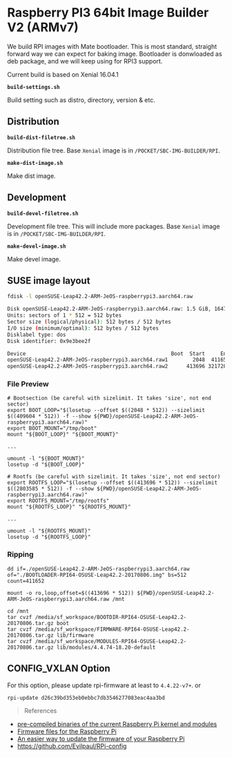 # Raspberry PI3 64bit Image Builder V2 (ARMv7)

We build RPI images with Mate bootloader. This is most standard, straight forward way we can expect for baking image. Bootloader is donwloaded as deb package, and we will keep using for RPI3 support.

Current build is based on Xenial 16.04.1

**`build-settings.sh`**

Build setting such as distro, directory, version & etc.   

## Distribution

**`build-dist-filetree.sh`**

Distribution file tree. Base `Xenial` image is in `/POCKET/SBC-IMG-BUILDER/RPI`.  

**`make-dist-image.sh`**

Make dist image.  

## Development

**`build-devel-filetree.sh`**

Development file tree. This will include more packages. Base `Xenial` image is in `/POCKET/SBC-IMG-BUILDER/RPI`.   

**`make-devel-image.sh`**

Make devel image.  

## SUSE image layout

```sh
fdisk -l openSUSE-Leap42.2-ARM-JeOS-raspberrypi3.aarch64.raw

Disk openSUSE-Leap42.2-ARM-JeOS-raspberrypi3.aarch64.raw: 1.5 GiB, 1647312896 bytes, 3217408 sectors
Units: sectors of 1 * 512 = 512 bytes
Sector size (logical/physical): 512 bytes / 512 bytes
I/O size (minimum/optimal): 512 bytes / 512 bytes
Disklabel type: dos
Disk identifier: 0x9e3bee2f

Device                                               Boot  Start     End Sectors  Size Id Type
openSUSE-Leap42.2-ARM-JeOS-raspberrypi3.aarch64.raw1        2048  411651  409604  200M  c W95 FAT32 (LBA)
openSUSE-Leap42.2-ARM-JeOS-raspberrypi3.aarch64.raw2      413696 3217280 2803585  1.3G 83 Linux
```

### File Preview
```
# Bootsection (be careful with sizelimit. It takes 'size', not end sector)
export BOOT_LOOP="$(losetup --offset $((2048 * 512)) --sizelimit $((409604 * 512)) -f --show ${PWD}/openSUSE-Leap42.2-ARM-JeOS-raspberrypi3.aarch64.raw)"
export BOOT_MOUNT="/tmp/boot"
mount "${BOOT_LOOP}" "${BOOT_MOUNT}"

...

umount -l "${BOOT_MOUNT}"
losetup -d "${BOOT_LOOP}"

# Rootfs (be careful with sizelimit. It takes 'size', not end sector)
export ROOTFS_LOOP="$(losetup --offset $((413696 * 512)) --sizelimit $((2803585 * 512)) -f --show ${PWD}/openSUSE-Leap42.2-ARM-JeOS-raspberrypi3.aarch64.raw)"
export ROOTFS_MOUNT="/tmp/rootfs"
mount "${ROOTFS_LOOP}" "${ROOTFS_MOUNT}"

...

umount -l "${ROOTFS_MOUNT}"
losetup -d "${ROOTFS_LOOP}"
```

### Ripping

```
dd if=./openSUSE-Leap42.2-ARM-JeOS-raspberrypi3.aarch64.raw of="./BOOTLOADER-RPI64-OSUSE-Leap42.2-20170806.img" bs=512 count=411652

mount -o ro,loop,offset=$((413696 * 512)) ${PWD}/openSUSE-Leap42.2-ARM-JeOS-raspberrypi3.aarch64.raw /mnt

cd /mnt
tar cvzf /media/sf_workspace/BOOTDIR-RPI64-OSUSE-Leap42.2-20170806.tar.gz boot
tar cvzf /media/sf_workspace/FIRMWARE-RPI64-OSUSE-Leap42.2-20170806.tar.gz lib/firmware
tar cvzf /media/sf_workspace/MODULES-RPI64-OSUSE-Leap42.2-20170806.tar.gz lib/modules/4.4.74-18.20-default
```


## CONFIG_VXLAN Option

For this option, please update rpi-firmware at least to `4.4.22-v7+`. or

```sh
rpi-update d26c39bd353eb0ebbc7db3546277083eac4aa3bd
```

> References

- [pre-compiled binaries of the current Raspberry Pi kernel and modules](https://github.com/raspberrypi/firmware)
- [Firmware files for the Raspberry Pi](https://github.com/Hexxeh/rpi-firmware)
- [An easier way to update the firmware of your Raspberry Pi](https://github.com/Hexxeh/rpi-update)
- <https://github.com/Evilpaul/RPi-config>